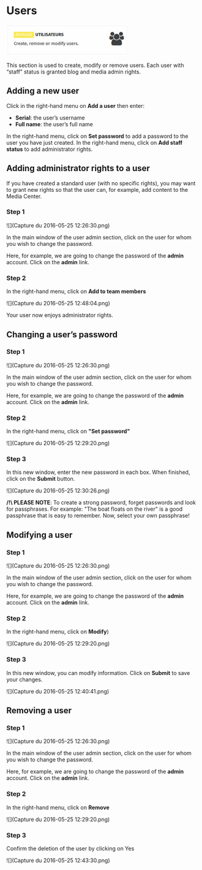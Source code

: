 # Users
![](cartesAdmin-1.jpg) 
 
This section is used to create, modify or remove users. Each user with “staff” status is granted blog and media admin rights.

## Adding a new user

Click in the right-hand menu on **Add a user** then enter:

- **Serial**: the user’s username
- **Full name**: the user’s full name

In the right-hand menu, click on **Set password** to add a password to the user you have just created. In the right-hand menu, click on **Add staff status** to add administrator rights.

## Adding administrator rights to a user

If you have created a standard user (with no specific rights), you may want to grant new rights so that the user can, for example, add content to the Media Center.

### Step 1
![](Capture du 2016-05-25 12:26:30.png)

In the main window of the user admin section, click on the user for whom you wish to change the password. 

Here, for example, we are going to change the password of the **admin** account. Click on the **admin** link.

### Step 2

In the right-hand menu, click on **Add to team members**

![](Capture du 2016-05-25 12:48:04.png)  

Your user now enjoys administrator rights.

## Changing a user’s password
### Step 1
![](Capture du 2016-05-25 12:26:30.png)

In the main window of the user admin section, click on the user for whom you wish to change the password. 

Here, for example, we are going to change the password of the **admin** account. Click on the **admin** link.

### Step 2
In the right-hand menu, click on **"Set password"**

![](Capture du 2016-05-25 12:29:20.png)

### Step 3

In this new window, enter the new password in each box. When finished, click on the **Submit** button.

![](Capture du 2016-05-25 12:30:26.png)

**/!\ PLEASE NOTE**: To create a strong password, forget passwords and look for passphrases. For example: "The boat floats on the river" is a good passphrase that is easy to remember. Now, select your own passphrase!

## Modifying a user
### Step 1
![](Capture du 2016-05-25 12:26:30.png)  

In the main window of the user admin section, click on the user for whom you wish to change the password. 

Here, for example, we are going to change the password of the **admin** account. Click on the **admin** link.

### Step 2

In the right-hand menu, click on **Modify**)

![](Capture du 2016-05-25 12:29:20.png)

### Step 3

In this new window, you can modify information. Click on **Submit** to save your changes.
 
![](Capture du 2016-05-25 12:40:41.png)

## Removing a user
### Step 1
![](Capture du 2016-05-25 12:26:30.png)  

In the main window of the user admin section, click on the user for whom you wish to change the password. 

Here, for example, we are going to change the password of the **admin** account. Click on the **admin** link.

### Step 2

In the right-hand menu, click on **Remove**

![](Capture du 2016-05-25 12:29:20.png)

### Step 3

Confirm the deletion of the user by clicking on Yes

![](Capture du 2016-05-25 12:43:30.png)
